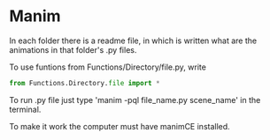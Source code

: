 # Manim

In each folder there is a readme file, in which is written what are the animations in that folder's .py files.

To use funtions from Functions/Directory/file.py, write
```py
from Functions.Directory.file import *
```

To run .py file just type 'manim -pql file_name.py scene_name' in the terminal.

To make it work the computer must have manimCE installed.
